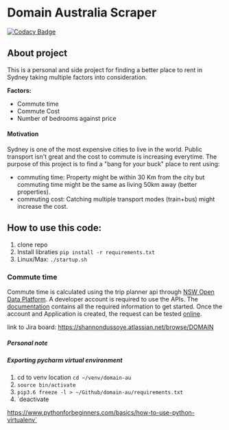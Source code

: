 # Domain Australia Scraper

[![Codacy Badge](https://api.codacy.com/project/badge/Grade/11560620a4044adf98499c24d86b7506)](https://app.codacy.com/app/shannondussoye/domain-au?utm_source=github.com&utm_medium=referral&utm_content=shannondussoye/domain-au&utm_campaign=Badge_Grade_Dashboard)

## About project
This is a personal and side project for finding a better place to rent in Sydney taking multiple factors into consideration.

__Factors:__
- Commute time
- Commute Cost
- Number of bedrooms against price

#### Motivation
Sydney is one of the most expensive cities to live in the world. Public transport isn't great and the cost to commute is increasing everytime. 
The purpose of this project is to find a "bang for your buck" place to rent using:
 - commuting time: Property might be within 30 Km from the city but commuting time might be the same as living 50km away (better properties).
 - commuting cost: Catching multiple transport modes (train+bus) might increase the cost.
  

## How to use this code:
1. clone repo
2. Install libraties `pip install -r requirements.txt`
3. Linux/Max: `./startup.sh`

### Commute time
Commute time is calculated using the trip planner api through [NSW Open Data Platform](https://opendata.transport.nsw.gov.au/).
A developer account is required to use the APIs. The [documentation](https://opendata.transport.nsw.gov.au/get-started) contains all the required information to get started. 
Once the account and Application is created, the request can be tested [online](https://opendata.transport.nsw.gov.au/node/601/exploreapi).


 



link to Jira board: https://shannondussoye.atlassian.net/browse/DOMAIN

##### Personal note
##### Exporting pycharm virtual environment
1. cd to venv location `cd ~/venv/domain-au`
2. `source bin/activate`
3. `pip3.6 freeze -l > ~/Github/domain-au/requirements.txt` 
4. `deactivate

https://www.pythonforbeginners.com/basics/how-to-use-python-virtualenv`